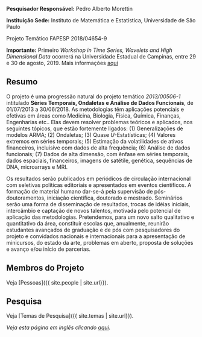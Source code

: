 ﻿---
# Feel free to add content and custom Front Matter to this file.
# To modify the layout, see https://jekyllrb.com/docs/themes/#overriding-theme-defaults
layout: default
---

**Pesquisador Responsável:** Pedro Alberto Morettin

**Instituição Sede:** Instituto de Matemática e Estatística, Universidade de
São Paulo

Projeto Temático FAPESP 2018/04654-9

**Importante:** Primeiro *Workshop in Time Series, Wavelets and High Dimensional Data* ocorrerá na Universidade Estadual de Campinas, entre 29 e 30 de agosto, 2019. Mais informações [aqui](workshop1.md)

## Resumo

O projeto é uma progressão natural do projeto temático *2013/00506-1*
intitulado **Séries Temporais, Ondaletas e Análise de Dados Funcionais**, 
de 01/07/2013 a 30/06/2018. As metodologias têm
aplicações potenciais e efetivas em áreas como Medicina, Biologia,
Física, Química, Finanças, Engenharias etc.. Elas devem resolver
problemas teóricos e aplicados, nos seguintes tópicos, que estão
fortemente ligados: (1) Generalizações de modelos ARMA; (2) Ondaletas;
(3) Quase *U*-Estatísticas; (4) Valores extremos em séries temporais;
(5) Estimação da volatilidades de ativos financeiros, incluisive com
dados de alta frequência; (6) Análise de dados funcionais; (7) Dados de
alta dimensão, com ênfase em séries temporais, dados espaciais,
financeiros, imagens de satétile, genética, sequências de DNA,
microarrays e MRI.

Os resultados serão publicados em periódicos de circulação internacional
com seletivas políticas editoriais e apresentados em eventos
científicos. A formação de material humano dar-se-á pela supervisão de
pós-doutoramentos, iniciação científica, doutorado e mestrado.
Seminários serão uma forma de disseminação de resultados, trocas de
idéias iniciais, intercâmbio e captação de novos talentos, motivada pelo
potencial de aplicação das metodologias. Pretendemos, para um novo salto
qualitativo e quantitativo da área, constituir escolas que, anualmente,
reunirão estudantes avançados de graduação e de pós com pesquisadores do
projeto e convidados nacionais e internacionais para a apresentação de
minicursos, do estado da arte, problemas em aberto, proposta de soluções
e avanço e/ou início de parcerias.

## Membros do Projeto

Veja [Pessoas]({{ site.people | site.url}}).

## Pesquisa

Veja [Temas de Pesquisa]({{ site.temas | site.url}}).

*Veja esta página em inglês clicando [aqui](index.md).*

